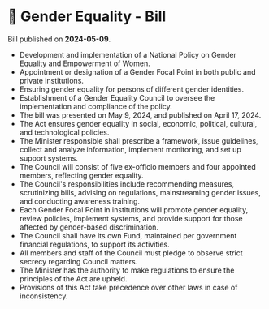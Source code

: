 # 📄  Gender Equality - Bill

Bill published on **2024-05-09**.

- Development and implementation of a National Policy on Gender Equality and Empowerment of Women.
- Appointment or designation of a Gender Focal Point in both public and private institutions.
- Ensuring gender equality for persons of different gender identities.
- Establishment of a Gender Equality Council to oversee the implementation and compliance of the policy.
- The bill was presented on May 9, 2024, and published on April 17, 2024.
- The Act ensures gender equality in social, economic, political, cultural, and technological policies.
- The Minister responsible shall prescribe a framework, issue guidelines, collect and analyze information, implement monitoring, and set up support systems.
- The Council will consist of five ex-officio members and four appointed members, reflecting gender equality.
- The Council's responsibilities include recommending measures, scrutinizing bills, advising on regulations, mainstreaming gender issues, and conducting awareness training.
- Each Gender Focal Point in institutions will promote gender equality, review policies, implement systems, and provide support for those affected by gender-based discrimination.
- The Council shall have its own Fund, maintained per government financial regulations, to support its activities.
- All members and staff of the Council must pledge to observe strict secrecy regarding Council matters.
- The Minister has the authority to make regulations to ensure the principles of the Act are upheld.
- Provisions of this Act take precedence over other laws in case of inconsistency.
